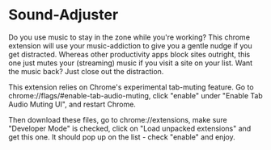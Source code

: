 # Sound-Adjuster
Do you use music to stay in the zone while you're working?  This chrome extension will use your music-addiction to give you a gentle nudge if you get distracted.  Whereas other productivity apps block sites outright, this one just mutes your (streaming) music if you visit a site on your list.  Want the music back?  Just close out the distraction.

This extension relies on Chrome's experimental tab-muting feature.  Go to chrome://flags/#enable-tab-audio-muting, click "enable" under "Enable Tab Audio Muting UI", and restart Chrome.

Then download these files, go to chrome://extensions, make sure "Developer Mode" is checked, click on "Load unpacked extensions" and get this one.  It should pop up on the list - check "enable" and enjoy.

